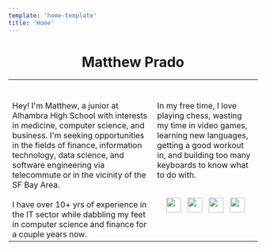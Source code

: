 ```yaml
---
template: 'home-template'
title: 'Home'
---
```


<h1 style="text-align: center;">Matthew Prado</h1>

<table style="border:none;">
    <tr>
        <td><br><br>Hey! I'm Matthew, a junior at Alhambra High School with interests in medicine, computer science, and business. I'm seeking opportunities in the fields of finance, information technology, data science, and software engineering via telecommute or in the vicinity of the SF Bay Area.<br><br>I have over 10+ yrs of experience in the IT sector while dabbling my feet in computer science and finance for a couple years now.</td>
        
<td style="vertical-align:top"><br><br>In my free time, I love playing chess, wasting my time in video games, learning new languages, getting a good workout in, and building too many keyboards to know what to do with. <br><br>
<p align='center'>
<a href="https://www.linkedin.com/in/mapoztate/"><img height="30" src="https://user-images.githubusercontent.com/71365470/122693012-d4f14200-d1ec-11eb-8852-4bd223d3b41f.png"></a>&nbsp;&nbsp;
<a href="https://github.com/mapoztate"><img height="30" src="https://user-images.githubusercontent.com/71365470/122693123-4fba5d00-d1ed-11eb-9759-85e584827eb5.png"></a>&nbsp;&nbsp;
<a href="https://docs.google.com/document/d/1myOUMbFVjEmgFTFFFV1C9weSqX4TdTQyr8TmRVrVv5s/export?format=pdf&attachment=false"><img height="30" src="https://user-images.githubusercontent.com/71365470/123560227-db843a00-d755-11eb-845e-1606b2cdb2df.png"></a>&nbsp;&nbsp;
<a href="mailto:matthew.f.prado@valkyriepcs.com"><img height="30" src="https://user-images.githubusercontent.com/71365470/123560224-daeba380-d755-11eb-9adb-c5a3b9de2fb8.png"></a>
</p> </td>
    </tr>
</table>